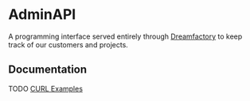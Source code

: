 # AdminAPI
A programming interface served entirely through [Dreamfactory](https://dreamfactory.com) to keep track of our customers and projects.

## Documentation
TODO 
[CURL Examples](http://wiki.dreamfactory.com/DreamFactory/Tutorials/cURL_Examples)
